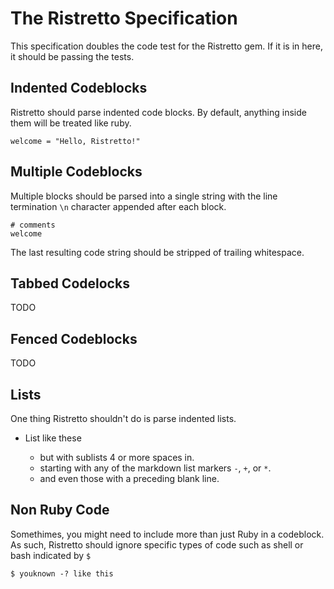 # The Ristretto Specification

This specification doubles the code test for the Ristretto gem.  If it is in here, it should be passing the tests.

## Indented Codeblocks

Ristretto should parse indented code blocks.  By default, anything inside them will be treated like ruby.

    welcome = "Hello, Ristretto!"

## Multiple Codeblocks

Multiple blocks should be parsed into a single string with the line termination `\n` character appended after each block.

    # comments
    welcome

The last resulting code string should be stripped of trailing whitespace.

## Tabbed Codelocks

TODO 

## Fenced Codeblocks

TODO

## Lists

One thing Ristretto shouldn't do is parse indented lists.

  - List like these
    - but with sublists 4 or more spaces in.
    + starting with any of the markdown list markers `-`, `+`, or `*`.

    * and even those with a preceding blank line.        

## Non Ruby Code

Somethimes, you might need to include more than just Ruby in a codeblock.  As such, Ristretto should ignore specific types of code such as shell or bash indicated by `$`

    $ youknown -? like this